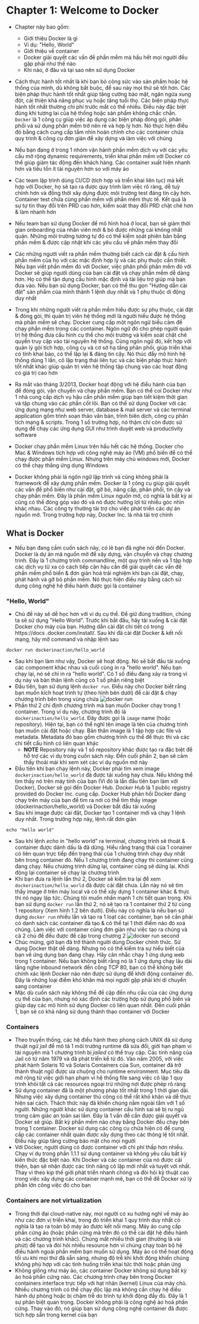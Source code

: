 # Chapter 1: Welcome to Docker
- Chapter này bao gồm:
  - Giới thiệu Docker là gì
  - Ví dụ: "Hello, World"
  - Giới thiệu về container
  - Docker giải quyết các vấn đề phần mềm mà hầu hết mọi người đều gặp phải như thế nào
  - Khi nào, ở đâu và tại sao nên sử dụng Docker

- Cách thực hành tốt nhất là khi bạn bỏ công sức vào sản phẩm hoặc hệ thống của mình, dù không bắt buộc, để sau này mọi thứ sẽ tốt hơn. Các biện pháp thực hành tốt nhất giúp tăng cường bảo mật, ngăn ngừa xung đột, cải thiện khả năng phục vụ hoặc tăng tuổi thọ. Các biện pháp thực hành tốt nhất thường chi phí trước mắt có thể nhiều. Điều này đặc biệt đúng khi tương lai của hệ thống hoặc sản phẩm không chắc chắn. `Docker` là 1 công cụ giúp việc áp dụng các biện pháp đóng gói, phân phối và sử dụng phần mềm trở nên rẻ và hợp lý hơn. Nó thực hiện điều đó bằng cách cung cấp tầm nhìn hoàn chỉnh cho các container chứa quy trình & công cụ đơn giản để xây dựng và làm việc với chúng
- Nếu bạn đang ở trong 1 nhóm vận hành phần mềm dịch vụ với các yêu cầu mở rộng dynamic requirements, triển khai phần mềm với Docker có thể giúp giảm tác động đến khách hàng. Các container xuất hiện nhanh hơn và tiêu tốn ít tài nguyên hơn so với máy ảo
- Các team lập trình dùng CI/CD (tích hợp và triển khai liên tục) mà kết hợp với Docker, họ sẽ tạo ra được quy trình làm việc rõ ràng, dễ tuỳ chỉnh hơn và đồng thời xây dựng được môi trường test đáng tin cậy hơn. Container test chứa cùng phần mềm với phần mềm thực tế. Kết quả là sự tự tin thay đổi trên PRD cao hơn, kiểm soát thay đổi PRD chặt chẽ hơn & làm nhanh hơn
- Nếu team bạn sử dụng Docker để mô hình hoá ở local, bạn sẽ giảm thời gian onboarding của nhân viên mới & bỏ được những cái không nhất quán. Những môi trường tương tự đó có thể kiểm soát phiên bản bằng phần mềm & được cập nhật khi các yêu cầu về phần mềm thay đổi
- Các những người viết ra phần mềm thường biết cách cài đặt & cấu hình phần mềm của họ với các mặc định hợp lý và các phụ thuộc cần thiết. Nếu bạn viết phần mềm đó với Docker, việc phân phối phần mềm đó với Docker sẽ giúp người dùng của bạn cài đặt và chạy phần mềm dễ dàng hơn. Họ có thể tận dụng cấu hình mặc định và tài liệu trợ giúp mà bạn đưa vào. Nếu bạn sử dụng Docker, bạn có thể thu gọn "Hướng dẫn cài đặt" sản phẩm của mình thành 1 lệnh duy nhất và 1 phụ thuộc di động duy nhất
- Trong khi những người viết ra phần mềm hiểu được sự phụ thuộc, cài đặt & đóng gói, thì quản trị viên hệ thống mới là người hiểu được hệ thống mà phần mềm sẽ chạy. Docker cung cấp một ngôn ngữ biểu cảm để chạy phần mềm trong các container. Ngôn ngữ đó cho phép người quản trị hệ thống đưa cấu hình cụ thể cho môi trường và kiểm soát chặt chẽ quyền truy cập vào tài nguyên hệ thống. Cùng ngôn ngữ đó, kết hợp với quản lý gói tích hợp, công cụ và cơ sở hạ tầng phân phối, giúp triển khai có tính khai báo, có thể lặp lại & đáng tin cậy. Nó thúc đẩy mô hình hệ thống dùng 1 lần, cô lập trạng thái liên tục và các biện pháp thực hành tốt nhất khác giúp quản trị viên hệ thống tập chung vào các hoạt động có giá trị cao hơn
- Ra mắt vào tháng 3/2013, Docker hoạt động với hệ điều hành của bạn để đóng gói, vận chuyển và chạy phần mềm. Bạn có thể coi Docker như 1 nhà cung cấp dịch vụ hậu cần phần mềm giúp bạn tiết kiệm thời gian và tập chung vào các phần cốt lõi. Bạn có thể sử dụng Docker với các ứng dụng mạng như web server, database & mail server và các terminal application gồm trình soạn thảo văn bản, trình biên dịch, công cụ phân tích mạng & scripts. Trong 1 số trường hợp, nó thậm chí còn được sử dụng để chạy các ứng dụng GUI như trình duyệt web và productivity software
- Docker chạy phần mềm Linux trên hầu hết các hệ thống. Docker cho Mac & Windows tích hợp với công nghệ máy ảo (VM) phổ biến để có thể chạy được phần mềm Linux. Nhưng trên máy chủ windows mới, Docker có thể chạy thẳng ứng dụng Windows
- Docker không phải là ngôn ngữ lập trình và cũng không phải là framework để xây dựng phần mềm. Docker là 1 công cụ giúp giải quyết các vấn đề phổ biến như cài đặt, gỡ bỏ, nâng cấp, phân phối, tin cậy và chạy phần mềm. Đây là phần mềm Linux nguồn mở, có nghĩa là bất kỳ ai cũng có thể đóng góp vào đó và nó được hưởng lợi từ nhiều góc nhìn khác nhau. Các công ty thường tài trợ cho việc phát triển các dự án nguồn mở. Trong trường hợp này, Docker Inc. là nhà tài trợ chính

## What is Docker
- Nếu bạn đang cầm cuốn sách này, có lẽ bạn đã nghe nói đến Docker. Docker là dự án mã nguồn mở để xây dựng, vận chuyển và chạy chương trình. Đây là 1 chương trình commandline, một quy trình nền và 1 tập hợp các dịch vụ từ xa có cách tiếp cận hậu cần để giải quyết các vấn đề phần mềm phổ biến & đơn giản hoá trải nghiệm khi bạn cài đặt, chạy, phát hành và gỡ bỏ phần mềm. Nó thực hiện điều này bằng cách sử dụng công nghệ hệ điều hành được gọi là container

### "Hello, World"
- Chủ đề này sẽ dễ học hơn với ví dụ cụ thể. Để giữ đúng tradition, chúng ta sẽ sử dụng "Hello World". Trước khi bắt đầu, hãy tải xuống & cài đặt Docker cho máy của bạn. Hướng dẫn cài đặt chi tiết có trong https://docs .docker.com/install/. Sau khi đã cài đặt Docker & kết nối mạng, hãy mở command và nhập lệnh sau
```
docker run dockerinaction/hello_world
```
- Sau khi bạn làm như vậy, Docker sẽ hoạt động. Nó sẽ bắt đầu tải xuống các component khác nhau và cuối cùng in ra "hello world". Nếu bạn chạy lại, nó sẽ chỉ in ra "hello world". Có 1 số điều đang xảy ra trong ví dụ này và bản thân lệnh cũng có 1 số phần riêng biệt
- Đầu tiên, bạn sử dụng lệnh `docker run`. Điều này cho Docker biết rằng bạn muốn kích hoạt trình tự (theo hình bên dưới) để cài đặt & chạy chương trình bên trong vùng chứa
![docker run](./images/docker-run.png)
- Phần thứ 2 chỉ định chương trình mà bạn muốn Docker chạy trong 1 container. Trong ví dụ này, chương trình đó là `dockerinaction/hello_world`. Đây được gọi là `image` name (hoặc repository). Hiện tại, bạn có thể nghĩ tên image là tên của chương trình bạn muốn cài đặt hoặc chạy. Bản thân image là 1 tập hợp các file và metadata. Metadata đó bao gồm chương trình cụ thể để thực thi và các chi tiết cấu hình có liên quan khác
  - **NOTE** Repository này và 1 số repository khác được tạo ra đặc biệt để hỗ trợ các ví dụ trong cuốn sách này. Đến cuối phần 2, bạn sẽ cảm thấy thoải mái khi xem xét các ví dụ nguồn mở này
- Đầu tiên khi bạn chạy lệnh này, Docker phải tìm xem image `dockerinaction/hello_world` đã được tải xuống hay chưa. Nếu không thể tìm thấy nó trên máy tính của bạn (Vì đó là lần đầu tiên bạn làm với Docker), Docker sẽ gọi đến Docker Hub. *Docker Hub* là 1 public registry provided do Docker Inc. cung cấp. Docker Hub phản hồi Docker đang chạy trên máy của bạn để tìm ra nơi có thể tìm thấy image (dockerinaction/hello_world) và Docker bắt đầu tải xuống
- Sau khi image được cài đặt, Docker tạo 1 container mới và chạy 1 lệnh duy nhất. Trong trường hợp này, lệnh rất đơn giản
```
echo "hello world"
```
- Sau khi lệnh *echo* in "hello world" ra terminal, chương trình sẽ thoát & container được dánh dấu là đã dừng. Hiểu rằng trạng thái của 1 conainer có liên quan trực tiếp đến trạng thái của 1 chương trình chạy duy nhất bên trong container đó. Nếu 1 chương trình đang chạy thì container cũng đang chạy. Nếu chương trình dừng lại, container cũng sẽ dừng lại. Khởi động lại container sẽ chạy lại chương trình
- Khi bạn đưa ra lệnh lần thứ 2, Docker sẽ kiểm tra lại để xem `dockerinaction/hello_world` đã được cài đặt chưa. Lần này nó sẽ tìm thấy image ở trên máy local và có thể xây dựng 1 container khác & thực thi nó ngay lập tức. Chúng tôi muốn nhấn mạnh 1 chi tiết quan trọng. Khi bạn sử dụng `docker run` lần thứ 2, nó sẽ tạo ra 1 container thứ 2 từ cùng 1 repository (Xem hình 1.2 bên dưới). Điều này có nghĩa là nếu bạn sử dụng `docker run` nhiều lần và tạo ra 1 loạt các container, bạn sẽ cần phải có danh sách các container đã tạo & có thể tại 1 thời điểm nào đó xoá chúng. Làm việc với container cũng đơn giản như việc tạo ra chúng và cả 2 chủ đề đều được đề cập trong chương 2
![docker run second](./images/docker-run-1.2.png)
- Chúc mừng, giờ bạn đã trở thành người dùng Docker chính thức. Sử dụng Docker thật dễ dàng. Nhưng nó có thể kiểm tra sự hiểu biết của bạn về ứng dụng bạn đang chạy. Hãy cân nhắc chạy 1 ứng dụng web trong 1 container. Nếu bạn không biết rằng nó là 1 ứng dụng chạy lâu dài lắng nghe inbound network đến cổng TCP 80, bạn có thể không biết chính xác lệnh Docker nào nên được sử dụng để khởi động container đó. Đây là những loại điểm khó khăn mà mọi người gặp phải khi di chuyển sang container
- Mặc dù cuốn sách này không thể đề cập đến nhu cầu của các ứng dụng cụ thể của bạn, nhưng nó xác định các trường hợp sử dụng phổ biến và giúp dạy các mô hình sử dụng Docker có liên quan nhất. Đến cuối phần 1, bạn sẽ có khả năng sử dụng thành thạo container với Docker

### Containers
- Theo truyền thống, các hệ điều hành theo phong cách UNIX đã sử dụng thuật ngữ *jail* để mô tả 1 môi trường runtime đã sửa đổi, giới hạn phạm vi tài nguyên mà 1 chương trình bị *jailed* có thể truy cập. Các tính năng của Jail có từ năm 1979 và đã phát triển kể từ đó. Vào năm 2005, với việc phát hành Solaris 10 và Solaris Containers của Sun, container đã trở thành thuật ngữ được ưa chuộng cho runtime environment. Mục tiêu đã mở rộng từ việc giới hạn phạm vi hệ thống file sang việc cô lập 1 quy trình khỏi tất cả các resources ngoại trừ những nơi được phép rõ ràng
- Sử dụng container đã là một phương pháp tốt nhất trong 1 thời gian dài. Nhưng việc xây dựng container thủ công có thể rất khó khăn và dễ thực hiện sai cách. Thách thức này đã khiến chúng nằm ngoài tầm với 1 số người. Những người khác sử dụng container cấu hình sai sẽ bị ru ngủ trong cảm giác an toàn sai lầm. Đây là 1 vấn đề cần được giải quyết và Docker sẽ giúp. Bất kỳ phần mềm nào chạy bằng Docker đều chạy bên trong 1 container. Docker sử dụng các công cụ chứa hiện có để cung cấp các container nhất quán được xây dựng theo các thông lệ tốt nhất. Điều này giúp tăng cường bảo mật cho mọi người
- Với Docker, người dùng có được container với chi phí thấp hơn nhiều. Chạy ví dụ trong phần 1.1.1 sử dụng container và không yêu cầu bất kỳ kiến thức đặc biệt nào. Khi Docker và các container của nó được cải thiện, bạn sẽ nhận được các tính năng cô lập mới nhất và tuyệt vời nhất. Thay vì theo kịp thế giới phát triển nhanh chóng và đòi hỏi kỹ thuật cao trong việc xây dựng các container mạnh mẽ, bạn có thể để Docker xử lý phần lớn công việc đó cho bạn

### Containers are not virtualization
- Trong thời đại cloud-native này, mọi người có xu hướng nghĩ về máy ảo như các đơn vị triển khai, trong đó triển khai 1 quy trình duy nhất có nghĩa là tạo ra toàn bộ máy ảo được kết nối mạng. Máy ảo cung cấp phần cứng ảo (hoặc phần cứng mà trên đó có thể cài đặt hệ điều hành và các chương trình khác). Chúng mất nhiều thời gian (thường là vài phút) để tạo và đòi hỏi nhiều resource hơn vì chúng chạy toàn bộ hệ điều hành ngoài phần mềm bạn muốn sử dụng. Máy ảo có thể hoạt động tối ưu khi mọi thứ đã sẵn sàng, nhưng độ trễ khi khởi động khiến chúng không phù hợp với các tình huống triển khai tức thời hoặc phản ứng
- Không giống như máy ảo, các container Docker không sử dụng bất kỳ ảo hoá phần cứng nào. Các chương trình chạy bên trong Docker containers interface trực tiếp với hạt nhân (kernel) Linux của máy chủ. Nhiều chương trình có thể chạy độc lập mà không cần chạy hệ điều hành dự phòng hoặc bị chậm trễ do trình tự khởi động đầy đủ. Đây là 1 sự phân biệt quan trọng. Docker không phải là công nghệ ảo hoá phần cứng. Thay vào đó, nó giúp bạn sử dụng công nghệ container đã được tích hợp sẵn trong kernel của bạn
